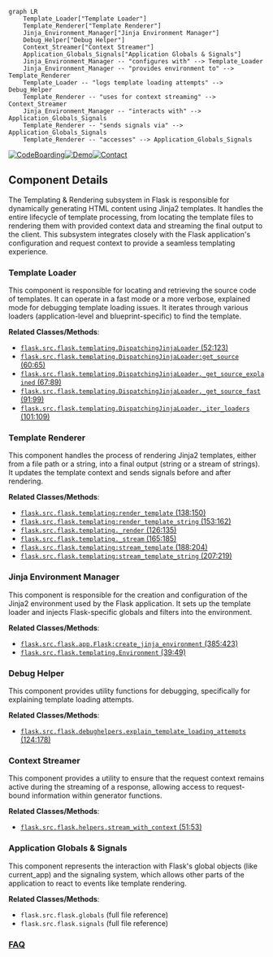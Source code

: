 ```mermaid
graph LR
    Template_Loader["Template Loader"]
    Template_Renderer["Template Renderer"]
    Jinja_Environment_Manager["Jinja Environment Manager"]
    Debug_Helper["Debug Helper"]
    Context_Streamer["Context Streamer"]
    Application_Globals_Signals["Application Globals & Signals"]
    Jinja_Environment_Manager -- "configures with" --> Template_Loader
    Jinja_Environment_Manager -- "provides environment to" --> Template_Renderer
    Template_Loader -- "logs template loading attempts" --> Debug_Helper
    Template_Renderer -- "uses for context streaming" --> Context_Streamer
    Jinja_Environment_Manager -- "interacts with" --> Application_Globals_Signals
    Template_Renderer -- "sends signals via" --> Application_Globals_Signals
    Template_Renderer -- "accesses" --> Application_Globals_Signals
```
[![CodeBoarding](https://img.shields.io/badge/Generated%20by-CodeBoarding-9cf?style=flat-square)](https://github.com/CodeBoarding/GeneratedOnBoardings)[![Demo](https://img.shields.io/badge/Try%20our-Demo-blue?style=flat-square)](https://www.codeboarding.org/demo)[![Contact](https://img.shields.io/badge/Contact%20us%20-%20contact@codeboarding.org-lightgrey?style=flat-square)](mailto:contact@codeboarding.org)

## Component Details

The Templating & Rendering subsystem in Flask is responsible for dynamically generating HTML content using Jinja2 templates. It handles the entire lifecycle of template processing, from locating the template files to rendering them with provided context data and streaming the final output to the client. This subsystem integrates closely with the Flask application's configuration and request context to provide a seamless templating experience.

### Template Loader
This component is responsible for locating and retrieving the source code of templates. It can operate in a fast mode or a more verbose, explained mode for debugging template loading issues. It iterates through various loaders (application-level and blueprint-specific) to find the template.


**Related Classes/Methods**:

- <a href="https://github.com/pallets/flask/blob/master/src/flask/templating.py#L52-L123" target="_blank" rel="noopener noreferrer">`flask.src.flask.templating.DispatchingJinjaLoader` (52:123)</a>
- <a href="https://github.com/pallets/flask/blob/master/src/flask/templating.py#L60-L65" target="_blank" rel="noopener noreferrer">`flask.src.flask.templating.DispatchingJinjaLoader:get_source` (60:65)</a>
- <a href="https://github.com/pallets/flask/blob/master/src/flask/templating.py#L67-L89" target="_blank" rel="noopener noreferrer">`flask.src.flask.templating.DispatchingJinjaLoader._get_source_explained` (67:89)</a>
- <a href="https://github.com/pallets/flask/blob/master/src/flask/templating.py#L91-L99" target="_blank" rel="noopener noreferrer">`flask.src.flask.templating.DispatchingJinjaLoader._get_source_fast` (91:99)</a>
- <a href="https://github.com/pallets/flask/blob/master/src/flask/templating.py#L101-L109" target="_blank" rel="noopener noreferrer">`flask.src.flask.templating.DispatchingJinjaLoader._iter_loaders` (101:109)</a>


### Template Renderer
This component handles the process of rendering Jinja2 templates, either from a file path or a string, into a final output (string or a stream of strings). It updates the template context and sends signals before and after rendering.


**Related Classes/Methods**:

- <a href="https://github.com/pallets/flask/blob/master/src/flask/templating.py#L138-L150" target="_blank" rel="noopener noreferrer">`flask.src.flask.templating:render_template` (138:150)</a>
- <a href="https://github.com/pallets/flask/blob/master/src/flask/templating.py#L153-L162" target="_blank" rel="noopener noreferrer">`flask.src.flask.templating:render_template_string` (153:162)</a>
- <a href="https://github.com/pallets/flask/blob/master/src/flask/templating.py#L126-L135" target="_blank" rel="noopener noreferrer">`flask.src.flask.templating._render` (126:135)</a>
- <a href="https://github.com/pallets/flask/blob/master/src/flask/templating.py#L165-L185" target="_blank" rel="noopener noreferrer">`flask.src.flask.templating._stream` (165:185)</a>
- <a href="https://github.com/pallets/flask/blob/master/src/flask/templating.py#L188-L204" target="_blank" rel="noopener noreferrer">`flask.src.flask.templating:stream_template` (188:204)</a>
- <a href="https://github.com/pallets/flask/blob/master/src/flask/templating.py#L207-L219" target="_blank" rel="noopener noreferrer">`flask.src.flask.templating:stream_template_string` (207:219)</a>


### Jinja Environment Manager
This component is responsible for the creation and configuration of the Jinja2 environment used by the Flask application. It sets up the template loader and injects Flask-specific globals and filters into the environment.


**Related Classes/Methods**:

- <a href="https://github.com/pallets/flask/blob/master/src/flask/app.py#L385-L423" target="_blank" rel="noopener noreferrer">`flask.src.flask.app.Flask:create_jinja_environment` (385:423)</a>
- <a href="https://github.com/pallets/flask/blob/master/src/flask/templating.py#L39-L49" target="_blank" rel="noopener noreferrer">`flask.src.flask.templating.Environment` (39:49)</a>


### Debug Helper
This component provides utility functions for debugging, specifically for explaining template loading attempts.


**Related Classes/Methods**:

- <a href="https://github.com/pallets/flask/blob/master/src/flask/debughelpers.py#L124-L178" target="_blank" rel="noopener noreferrer">`flask.src.flask.debughelpers.explain_template_loading_attempts` (124:178)</a>


### Context Streamer
This component provides a utility to ensure that the request context remains active during the streaming of a response, allowing access to request-bound information within generator functions.


**Related Classes/Methods**:

- <a href="https://github.com/pallets/flask/blob/master/src/flask/helpers.py#L51-L53" target="_blank" rel="noopener noreferrer">`flask.src.flask.helpers.stream_with_context` (51:53)</a>


### Application Globals & Signals
This component represents the interaction with Flask's global objects (like current_app) and the signaling system, which allows other parts of the application to react to events like template rendering.


**Related Classes/Methods**:

- `flask.src.flask.globals` (full file reference)
- `flask.src.flask.signals` (full file reference)




### [FAQ](https://github.com/CodeBoarding/GeneratedOnBoardings/tree/main?tab=readme-ov-file#faq)